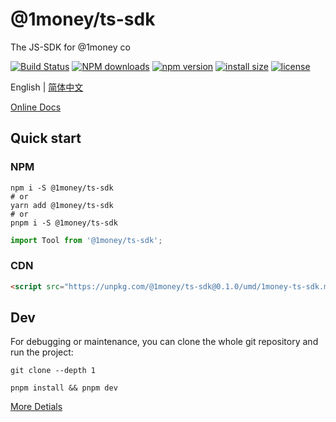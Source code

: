 # @1money/ts-sdk
The JS-SDK for @1money co

[![Build Status](https://github.com/1Money-Co/1money-ts-sdk/actions/workflows/cicd-npm.yml/badge.svg)](https://github.com/1Money-Co/1money-ts-sdk/actions/workflows/cicd-npm.yml)
[![NPM downloads](http://img.shields.io/npm/dm/%401money%2Fjs-sdk.svg?style=flat-square)](https://www.npmjs.com/package/@1money/ts-sdk)
[![npm version](https://badge.fury.io/js/%401money%2Fjs-sdk.svg)](https://badge.fury.io/js/%401money%2Fjs-sdk)
[![install size](https://packagephobia.now.sh/badge?p=%401money%2Fjs-sdk)](https://packagephobia.now.sh/result?p=%401money%2Fjs-sdk)
[![license](http://img.shields.io/npm/l/%401money%2Fjs-sdk.svg)](https://github.com/1money/tpls/blob/master/packages/js-sdk/LICENSE)

English | [简体中文](./README.zh-CN.md)

[Online Docs](https://1money-co.github.io/1money-ts-sdk/)

## Quick start
### NPM
```shell
npm i -S @1money/ts-sdk
# or
yarn add @1money/ts-sdk
# or
pnpm i -S @1money/ts-sdk
```

```js
import Tool from '@1money/ts-sdk';
```

### CDN
```html
<script src="https://unpkg.com/@1money/ts-sdk@0.1.0/umd/1money-ts-sdk.min.js"></script>
```

## Dev
For debugging or maintenance, you can clone the whole git repository and run the project:

```shell
git clone --depth 1

pnpm install && pnpm dev
```

[More Detials](./DEV.md)
